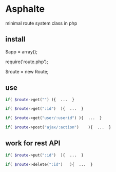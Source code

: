 # Asphalte
minimal route system class in php


## install

$app = array();

require('route.php');

$route = new Route;


## use 

```php
if(	$route->get("")	){  ...  }

if(	$route->get(":id")	){  ...  }

if(	$route->get("user/:userid")	){  ...  }

if(	$route->post("ajax/:action")	){  ...  }

```

## work for rest API

```php
if(	$route->put(":id")	){  ...  }

if(	$route->delete(":id")	){  ...  }

```
